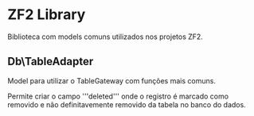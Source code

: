 # ZF2 Library


Biblioteca com models comuns utilizados nos projetos ZF2.

## Db\TableAdapter

Model para utilizar o TableGateway com funções mais comuns.

Permite criar o campo '''deleted''' onde o registro é marcado como removido e não definitavemente removido da tabela no banco do dados.
